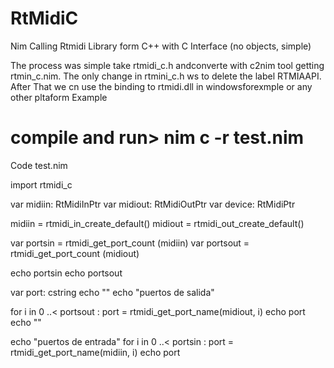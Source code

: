 # RtMidiC
Nim Calling Rtmidi Library form C++ with C Interface (no objects, simple)

The process was simple take rtmidi_c.h andconverte with c2nim tool getting rtmin_c.nim.
The only change in rtmini_c.h ws to delete the label RTMIAAPI.
After That we cn use the binding to rtmidi.dll in windowsforexmple or any other pltaform
Example 
# compile and run>   nim c -r test.nim
Code test.nim

import rtmidi_c 

var  midiin:   RtMidiInPtr 
var  midiout:  RtMidiOutPtr
var  device: RtMidiPtr

midiin = rtmidi_in_create_default()
midiout = rtmidi_out_create_default()

var portsin  =  rtmidi_get_port_count (midiin)
var portsout =  rtmidi_get_port_count (midiout)

echo portsin
echo portsout

var port: cstring
echo ""
echo "puertos de salida"

for i in 0 ..< portsout  :
   port = rtmidi_get_port_name(midiout, i)
   echo port
echo ""

echo "puertos de entrada"
for i in 0 ..< portsin  :
   port = rtmidi_get_port_name(midiin, i)
   echo port

